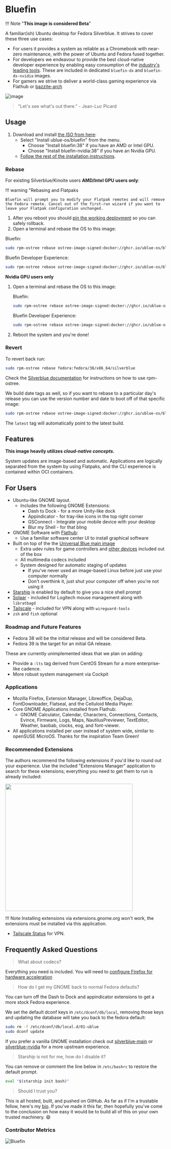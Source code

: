 # Bluefin

!!! Note "**This image is considered Beta**"

A familiar(ish) Ubuntu desktop for Fedora Silverblue. It strives to cover these three use cases:

- For users it provides a system as reliable as a Chromebook with near-zero maintenance, with the power of Ubuntu and Fedora fused together.
- For developers we endeavour to provide the best cloud-native developer experience by enabling easy consumption of the [industry's leading tools](https://landscape.cncf.io/card-mode?sort=stars). These are included in dedicated `bluefin-dx` and `bluefin-dx-nvidia` images.
- For gamers we strive to deliver a world-class gaming experience via Flathub or [bazzite-arch](https://github.com/ublue-os/bazzite-arch)

![image](https://user-images.githubusercontent.com/1264109/224488462-ac4ed2ad-402d-4116-bd08-15f61acce5cf.png)

> "Let's see what's out there." - Jean-Luc Picard

## Usage

1. Download and install [the ISO from here](https://github.com/ublue-os/main/releases/latest/):
   - Select "Install ublue-os/bluefin" from the menu.
     - Choose "Install bluefin:38" if you have an AMD or Intel GPU.
     - Choose "Install bluefin-nvidia:38" if you have an Nvidia GPU.
   - [Follow the rest of the installation instructions](https://ublue.it/installation/).

### Rebase

For existing Silverblue/Kinoite users **AMD/Intel GPU users only**:

!!! warning "Rebasing and Flatpaks

    Bluefin will prompt you to modify your Flatpak remotes and will remove the Fedora remote. Cancel out of the first-run wizard if you want to leave your Flatpak configuration unchanged. 

1. After you reboot you should [pin the working deployment](https://docs.fedoraproject.org/en-US/fedora-silverblue/faq/#_about_using_silverblue) so you can safely rollback.
2. Open a terminal and rebase the OS to this image:

Bluefin:

```bash
sudo rpm-ostree rebase ostree-image-signed:docker://ghcr.io/ublue-os/bluefin:38
```

Bluefin Developer Experience:

```bash
sudo rpm-ostree rebase ostree-image-signed:docker://ghcr.io/ublue-os/bluefin-dx:38
```

**Nvidia GPU users only** 

1. Open a terminal and rebase the OS to this image:

    Bluefin:

    ```bash
    sudo rpm-ostree rebase ostree-image-signed:docker://ghcr.io/ublue-os/bluefin-nvidia:38
    ```

    Bluefin Developer Experience:

    ```bash
    sudo rpm-ostree rebase ostree-image-signed:docker://ghcr.io/ublue-os/bluefin-dx-nvidia:38
    ```  
  
2. Reboot the system and you're done!

### Revert

To revert back run:

  ```bash
  sudo rpm-ostree rebase fedora:fedora/38/x86_64/silverblue
  ```

  Check the [Silverblue documentation](https://docs.fedoraproject.org/en-US/fedora-silverblue/) for instructions on how to use rpm-ostree.

  We build date tags as well, so if you want to rebase to a particular day's release you can use the version number and date to boot off of that specific image:
  
  ```bash
  sudo rpm-ostree rebase ostree-image-signed:docker://ghcr.io/ublue-os/bluefin:37-20230310
  ```

The `latest` tag will automatically point to the latest build.

## Features

**This image heavily utilizes _cloud-native concepts_.**

System updates are image-based and automatic. Applications are logically separated from the system by using Flatpaks, and the CLI experience is contained within OCI containers.

## For Users

- Ubuntu-like GNOME layout.
  - Includes the following GNOME Extensions:
    - Dash to Dock - for a more Unity-like dock
    - Appindicator - for tray-like icons in the top right corner
    - GSConnect - Integrate your mobile device with your desktop    
    - Blur my Shell - for that bling
- GNOME Software with [Flathub](https://flathub.org):
  - Use a familiar software center UI to install graphical software
- Built on top of the the [Universal Blue main image](https://github.com/ublue-os/main)
  - Extra udev rules for game controllers and [other devices](https://github.com/ublue-os/config) included out of the box
  - All multimedia codecs included
  - System designed for automatic staging of updates
    - If you've never used an image-based Linux before just use your computer normally
    - Don't overthink it, just shut your computer off when you're not using it
- [Starship](https://starship.rs) is enabled by default to give you a nice shell prompt
- [Solaar](https://github.com/pwr-Solaar/Solaar) - included for Logitech mouse management along with `libratbagd`
- [Tailscale](https://tailscale.com) - included for VPN along with `wireguard-tools`
- `zsh` and `fish` optional

### Roadmap and Future Features

- Fedora 38 will be the initial release and will be considered Beta.
- Fedora 39 is the target for an initial GA release.

These are currently unimplemented ideas that we plan on adding:

- Provide a `:lts` tag derived from CentOS Stream for a more enterprise-like cadence.
- More robust system management via Cockpit

### Applications

- Mozilla Firefox, Extension Manager, Libreoffice, DejaDup, FontDownloader, Flatseal, and the Celluloid Media Player.
- Core GNOME Applications installed from Flathub:
  - GNOME Calculator, Calendar, Characters, Connections, Contacts, Evince, Firmware, Logs, Maps, NautilusPreviewer, TextEditor, Weather, baobab, clocks, eog, and font-viewer.
- All applications installed per user instead of system wide, similar to openSUSE MicroOS. Thanks for the inspiration Team Green!

### Recommended Extensions

The authors recommend the following extensions if you'd like to round out your experience. Use the included "Extensions Manager" application to search for these extensions; everything you need to get them to run is already included:

<img src="https://user-images.githubusercontent.com/1264109/224862317-569d018f-a7be-4895-82ff-e2c67652a0ab.png" width="400">

!!! Note 
    Installing extensions via extensions.gnome.org won't work, the extensions must be installed via this application.

- [Tailscale Status](https://extensions.gnome.org/extension/5112/tailscale-status/) for VPN.

## Frequently Asked Questions

> What about codecs?

Everything you need is included. You will need to [configure Firefox for hardware acceleration](/guide/codecs/)

> How do I get my GNOME back to normal Fedora defaults?

You can turn off the Dash to Dock and appindicator extensions to get a more stock Fedora experience. 

We set the default dconf keys in `/etc/dconf/db/local`, removing those keys and updating the database will take you back to the fedora default:

```bash
sudo rm -f /etc/dconf/db/local.d/01-ublue
sudo dconf update
```

If you prefer a vanilla GNOME installation check out [silverblue-main](https://github.com/ublue-os/main) or [silverblue-nvidia](https://github.com/ublue-os/nvidia) for a more upstream experience.

> Starship is not for me, how do I disable it?

You can remove or comment the line below in `/etc/bashrc` to restore the default prompt.

```bash
eval "$(starship init bash)"
```

> Should I trust you?

This is all hosted, built, and pushed on GitHub. As far as if I'm a trustable fellow, here's my [bio](https://www.ypsidanger.com/about/). If you've made it this far, then hopefully you've come to the conclusion on how easy it would be to build all of this on your own trusted machinery. :smile:

### Contributor Metrics

![Bluefin](https://repobeats.axiom.co/api/embed/40b85b252bf6ea25eb90539d1adcea013ccae69a.svg "Repobeats analytics image")
